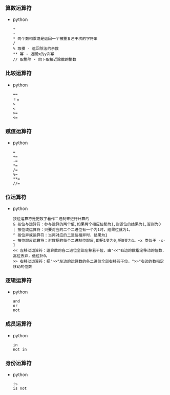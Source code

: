 ### 算数运算符
- python
    ```
    +
    -
    * 两个数相乘或是返回一个被重复若干次的字符串
    /
    % 取模 - 返回除法的余数
    ** 幂 - 返回x的y次幂
    // 取整除 - 向下取接近除数的整数
    ```
### 比较运算符
- python
    ```
    ==
    ！=
    >
    <
    >=
    <=
    ```
### 赋值运算符
- python
    ```
    =
    +=
    -=
    *=
    /=
    %=
    **=
    //=
    ```
### 位运算符
- python
    ```
    按位运算符是把数字看作二进制来进行计算的
    & 按位与运算符：参与运算的两个值,如果两个相应位都为1,则该位的结果为1,否则为0
    | 按位或运算符：只要对应的二个二进位有一个为1时，结果位就为1。
    ^ 按位异或运算符：当两对应的二进位相异时，结果为1
    ~ 按位取反运算符：对数据的每个二进制位取反,即把1变为0,把0变为1。~x 类似于 -x-1
    << 左移动运算符：运算数的各二进位全部左移若干位，由"<<"右边的数指定移动的位数，高位丢弃，低位补0。
    >> 右移动运算符：把">>"左边的运算数的各二进位全部右移若干位，">>"右边的数指定移动的位数
    ```
### 逻辑运算符
- python
    ```
    and
    or
    not
    ```
### 成员运算符
- python
    ```
    in
    not in
    ```
### 身份运算符
- python
    ```
    is
    is not
    ```

